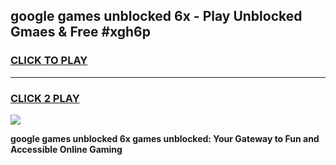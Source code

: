 
## google games unblocked 6x - Play Unblocked Gmaes & Free #xgh6p
<h3>
<a href="https://premium.freeplayer.one?title=google_games_unblocked_6x&ref=01M">CLICK TO PLAY</a></h3>
<hr>

<h3>
<a href="https://premium.freeplayer.one?title=google_games_unblocked_6x&ref=01M">CLICK 2 PLAY</a>
  
</h3>

<a href="https://premium.freeplayer.one?title=google_games_unblocked_6x&ref=01M"><img src="https://clearcache.store/games.png"></a>


**google games unblocked 6x games unblocked: Your Gateway to Fun and Accessible Online Gaming**
